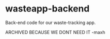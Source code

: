 # wasteapp-backend
Back-end code for our waste-tracking app.

ARCHIVED BECAUSE WE DONT NEED IT -maxh
